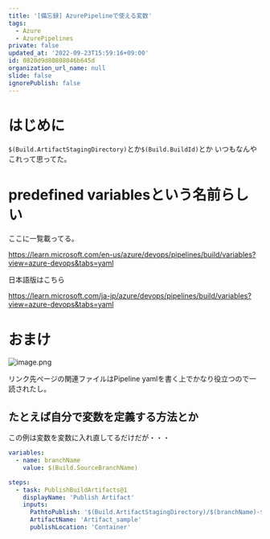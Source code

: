 ```yaml
---
title: '[備忘録] AzurePipelineで使える変数'
tags:
  - Azure
  - AzurePipelines
private: false
updated_at: '2022-09-23T15:59:16+09:00'
id: 0820d9d80808046b645d
organization_url_name: null
slide: false
ignorePublish: false
---
```

# はじめに

`$(Build.ArtifactStagingDirectory)`とか`$(Build.BuildId)`とか
いつもなんやこれって思ってた。

# predefined variablesという名前らしい

ここに一覧載ってる。

https://learn.microsoft.com/en-us/azure/devops/pipelines/build/variables?view=azure-devops&tabs=yaml

日本語版はこちら

https://learn.microsoft.com/ja-jp/azure/devops/pipelines/build/variables?view=azure-devops&tabs=yaml

# おまけ

![image.png](https://qiita-image-store.s3.ap-northeast-1.amazonaws.com/0/647946/0a2702a3-4f67-61da-5212-ba449a0912c9.png)

リンク先ページの関連ファイルはPipeline yamlを書く上でかなり役立つので一読されたし。

## たとえば自分で変数を定義する方法とか

この例は変数を変数に入れ直してるだけだが・・・

```yaml
variables:
  - name: branchName
    value: $(Build.SourceBranchName)

steps:
  - task: PublishBuildArtifacts@1
    displayName: 'Publish Artifact'
    inputs:
      PathtoPublish: '$(Build.ArtifactStagingDirectory)/$(branchName)-$(Build.BuildId).zip'
      ArtifactName: 'Artifact_sample'
      publishLocation: 'Container'
```
